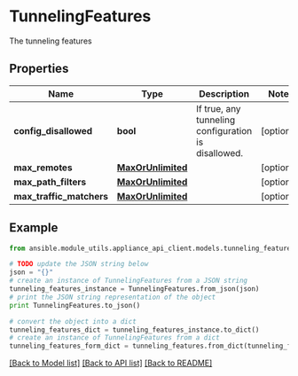 # TunnelingFeatures

The tunneling features

## Properties
Name | Type | Description | Notes
------------ | ------------- | ------------- | -------------
**config_disallowed** | **bool** | If true, any tunneling configuration is disallowed.  | [optional] 
**max_remotes** | [**MaxOrUnlimited**](MaxOrUnlimited.md) |  | [optional] 
**max_path_filters** | [**MaxOrUnlimited**](MaxOrUnlimited.md) |  | [optional] 
**max_traffic_matchers** | [**MaxOrUnlimited**](MaxOrUnlimited.md) |  | [optional] 

## Example

```python
from ansible.module_utils.appliance_api_client.models.tunneling_features import TunnelingFeatures

# TODO update the JSON string below
json = "{}"
# create an instance of TunnelingFeatures from a JSON string
tunneling_features_instance = TunnelingFeatures.from_json(json)
# print the JSON string representation of the object
print TunnelingFeatures.to_json()

# convert the object into a dict
tunneling_features_dict = tunneling_features_instance.to_dict()
# create an instance of TunnelingFeatures from a dict
tunneling_features_form_dict = tunneling_features.from_dict(tunneling_features_dict)
```
[[Back to Model list]](../README.md#documentation-for-models) [[Back to API list]](../README.md#documentation-for-api-endpoints) [[Back to README]](../README.md)


